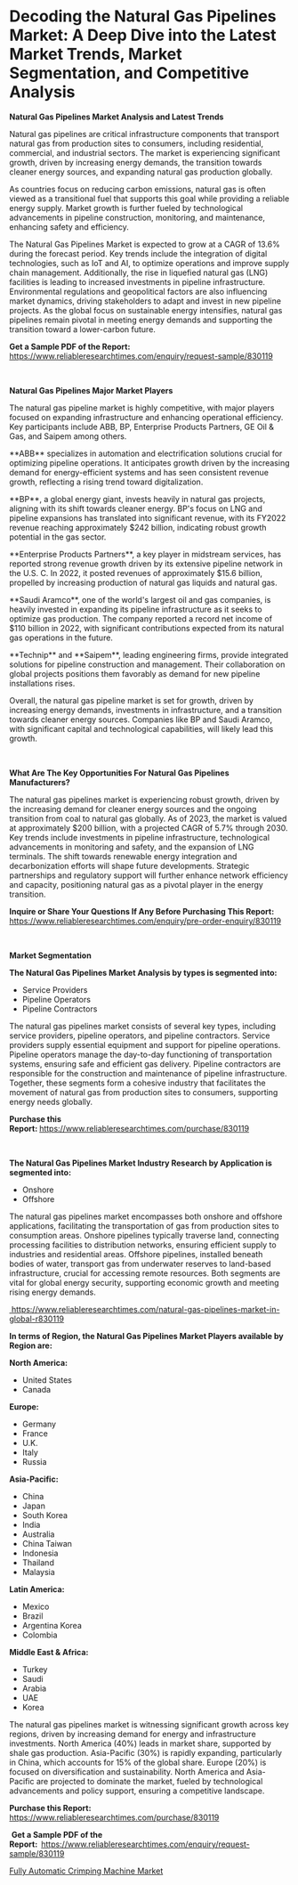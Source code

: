 <p><h1>Decoding the Natural Gas Pipelines Market: A Deep Dive into the Latest Market Trends, Market Segmentation, and Competitive Analysis</h1></p><p><strong>Natural Gas Pipelines Market Analysis and Latest Trends</strong></p>
<p><p>Natural gas pipelines are critical infrastructure components that transport natural gas from production sites to consumers, including residential, commercial, and industrial sectors. The market is experiencing significant growth, driven by increasing energy demands, the transition towards cleaner energy sources, and expanding natural gas production globally. </p><p>As countries focus on reducing carbon emissions, natural gas is often viewed as a transitional fuel that supports this goal while providing a reliable energy supply. Market growth is further fueled by technological advancements in pipeline construction, monitoring, and maintenance, enhancing safety and efficiency.</p><p>The Natural Gas Pipelines Market is expected to grow at a CAGR of 13.6% during the forecast period. Key trends include the integration of digital technologies, such as IoT and AI, to optimize operations and improve supply chain management. Additionally, the rise in liquefied natural gas (LNG) facilities is leading to increased investments in pipeline infrastructure. Environmental regulations and geopolitical factors are also influencing market dynamics, driving stakeholders to adapt and invest in new pipeline projects. As the global focus on sustainable energy intensifies, natural gas pipelines remain pivotal in meeting energy demands and supporting the transition toward a lower-carbon future.</p></p>
<p><strong>Get a Sample PDF of the Report:&nbsp;</strong> <a href="https://www.reliableresearchtimes.com/enquiry/request-sample/830119?utm_campaign=2326&utm_medium=2&utm_source=Github&utm_content=ia&utm_term=09042025&utm_id=natural-gas-pipelines">https://www.reliableresearchtimes.com/enquiry/request-sample/830119</a></p>
<p>&nbsp;</p>
<p><strong>Natural Gas Pipelines Major Market Players</strong></p>
<p><p>The natural gas pipeline market is highly competitive, with major players focused on expanding infrastructure and enhancing operational efficiency. Key participants include ABB, BP, Enterprise Products Partners, GE Oil & Gas, and Saipem among others.</p><p>**ABB** specializes in automation and electrification solutions crucial for optimizing pipeline operations. It anticipates growth driven by the increasing demand for energy-efficient systems and has seen consistent revenue growth, reflecting a rising trend toward digitalization.</p><p>**BP**, a global energy giant, invests heavily in natural gas projects, aligning with its shift towards cleaner energy. BP's focus on LNG and pipeline expansions has translated into significant revenue, with its FY2022 revenue reaching approximately $242 billion, indicating robust growth potential in the gas sector.</p><p>**Enterprise Products Partners**, a key player in midstream services, has reported strong revenue growth driven by its extensive pipeline network in the U.S. C. In 2022, it posted revenues of approximately $15.6 billion, propelled by increasing production of natural gas liquids and natural gas.</p><p>**Saudi Aramco**, one of the world's largest oil and gas companies, is heavily invested in expanding its pipeline infrastructure as it seeks to optimize gas production. The company reported a record net income of $110 billion in 2022, with significant contributions expected from its natural gas operations in the future.</p><p>**Technip** and **Saipem**, leading engineering firms, provide integrated solutions for pipeline construction and management. Their collaboration on global projects positions them favorably as demand for new pipeline installations rises.</p><p>Overall, the natural gas pipeline market is set for growth, driven by increasing energy demands, investments in infrastructure, and a transition towards cleaner energy sources. Companies like BP and Saudi Aramco, with significant capital and technological capabilities, will likely lead this growth.</p></p>
<p>&nbsp;</p>
<p><strong>What Are The Key Opportunities For Natural Gas Pipelines Manufacturers?</strong></p>
<p><p>The natural gas pipelines market is experiencing robust growth, driven by the increasing demand for cleaner energy sources and the ongoing transition from coal to natural gas globally. As of 2023, the market is valued at approximately $200 billion, with a projected CAGR of 5.7% through 2030. Key trends include investments in pipeline infrastructure, technological advancements in monitoring and safety, and the expansion of LNG terminals. The shift towards renewable energy integration and decarbonization efforts will shape future developments. Strategic partnerships and regulatory support will further enhance network efficiency and capacity, positioning natural gas as a pivotal player in the energy transition.</p></p>
<p><strong>Inquire or Share Your Questions If Any Before Purchasing This Report:</strong> <a href="https://www.reliableresearchtimes.com/enquiry/pre-order-enquiry/830119?utm_campaign=2326&utm_medium=2&utm_source=Github&utm_content=ia&utm_term=09042025&utm_id=natural-gas-pipelines">https://www.reliableresearchtimes.com/enquiry/pre-order-enquiry/830119</a></p>
<p>&nbsp;</p>
<p><strong>Market Segmentation</strong></p>
<p><strong>The Natural Gas Pipelines Market Analysis by types is segmented into:</strong></p>
<p><ul><li>Service Providers</li><li>Pipeline Operators</li><li>Pipeline Contractors</li></ul></p>
<p><p>The natural gas pipelines market consists of several key types, including service providers, pipeline operators, and pipeline contractors. Service providers supply essential equipment and support for pipeline operations. Pipeline operators manage the day-to-day functioning of transportation systems, ensuring safe and efficient gas delivery. Pipeline contractors are responsible for the construction and maintenance of pipeline infrastructure. Together, these segments form a cohesive industry that facilitates the movement of natural gas from production sites to consumers, supporting energy needs globally.</p></p>
<p><strong>Purchase this Report:&nbsp;</strong><a href="https://www.reliableresearchtimes.com/purchase/830119?utm_campaign=2326&utm_medium=2&utm_source=Github&utm_content=ia&utm_term=09042025&utm_id=natural-gas-pipelines">https://www.reliableresearchtimes.com/purchase/830119</a></p>
<p>&nbsp;</p>
<p><strong>The Natural Gas Pipelines Market Industry Research by Application is segmented into:</strong></p>
<p><ul><li>Onshore</li><li>Offshore</li></ul></p>
<p><p>The natural gas pipelines market encompasses both onshore and offshore applications, facilitating the transportation of gas from production sites to consumption areas. Onshore pipelines typically traverse land, connecting processing facilities to distribution networks, ensuring efficient supply to industries and residential areas. Offshore pipelines, installed beneath bodies of water, transport gas from underwater reserves to land-based infrastructure, crucial for accessing remote resources. Both segments are vital for global energy security, supporting economic growth and meeting rising energy demands.</p></p>
<p><a href="https://www.reliableresearchtimes.com/natural-gas-pipelines-market-in-global-r830119?utm_campaign=2326&utm_medium=2&utm_source=Github&utm_content=ia&utm_term=09042025&utm_id=natural-gas-pipelines">&nbsp;https://www.reliableresearchtimes.com/natural-gas-pipelines-market-in-global-r830119</a></p>
<p><strong>In terms of Region, the Natural Gas Pipelines Market Players available by Region are:</strong></p>
<p>
    <p> <strong> North America: </strong>
        <ul>
            <li>United States</li>
            <li>Canada</li>
        </ul>
        </p> 
    <p> <strong> Europe: </strong>
        <ul>
            <li>Germany</li>
            <li>France</li>
            <li>U.K.</li>
            <li>Italy</li>
            <li>Russia</li>
        </ul>
        </p> 
    <p> <strong> Asia-Pacific: </strong>
        <ul>
            <li>China</li>
            <li>Japan</li>
            <li>South Korea</li>
            <li>India</li>
            <li>Australia</li>
            <li>China Taiwan</li>
            <li>Indonesia</li>
            <li>Thailand</li>
            <li>Malaysia</li>
        </ul>
        </p> 
    <p> <strong> Latin America: </strong>
        <ul>
            <li>Mexico</li>
            <li>Brazil</li>
            <li>Argentina Korea</li>
            <li>Colombia</li>
        </ul>
        </p> 
    <p> <strong> Middle East & Africa: </strong>
        <ul>
            <li>Turkey</li>
            <li>Saudi</li>
            <li>Arabia</li>
            <li>UAE</li>
            <li>Korea</li>
        </ul>
    </p>
    </p>
<p><p>The natural gas pipelines market is witnessing significant growth across key regions, driven by increasing demand for energy and infrastructure investments. North America (40%) leads in market share, supported by shale gas production. Asia-Pacific (30%) is rapidly expanding, particularly in China, which accounts for 15% of the global share. Europe (20%) is focused on diversification and sustainability. North America and Asia-Pacific are projected to dominate the market, fueled by technological advancements and policy support, ensuring a competitive landscape.</p></p>
<p><strong>Purchase this Report: </strong><a href="https://www.reliableresearchtimes.com/purchase/830119?utm_campaign=2326&utm_medium=2&utm_source=Github&utm_content=ia&utm_term=09042025&utm_id=natural-gas-pipelines">https://www.reliableresearchtimes.com/purchase/830119</a></p>
<p>&nbsp;<strong>Get a Sample PDF of the Report:&nbsp;&nbsp;</strong><a href="https://www.reliableresearchtimes.com/enquiry/request-sample/830119?utm_campaign=2326&utm_medium=2&utm_source=Github&utm_content=ia&utm_term=09042025&utm_id=natural-gas-pipelines">https://www.reliableresearchtimes.com/enquiry/request-sample/830119</a></p>
<p><strong></strong></p>
<p><p><a href="https://github.com/sleeprudantf/Market-Research-Report-List-1/blob/main/fully-automatic-crimping-machine-market.md?utm_campaign=2326&utm_medium=2&utm_source=Github&utm_content=ia&utm_term=09042025&utm_id=natural-gas-pipelines">Fully Automatic Crimping Machine Market</a></p></p>